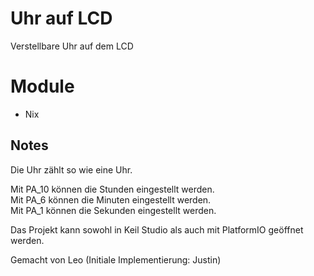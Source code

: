 # Uhr auf LCD

Verstellbare Uhr auf dem LCD

# Module

- Nix

## Notes

Die Uhr zählt so wie eine Uhr.

Mit PA_10 können die Stunden eingestellt werden.  
Mit PA_6 können die Minuten eingestellt werden.  
Mit PA_1 können die Sekunden eingestellt werden.

Das Projekt kann sowohl in Keil Studio als auch mit PlatformIO geöffnet werden.

Gemacht von Leo (Initiale Implementierung: Justin)